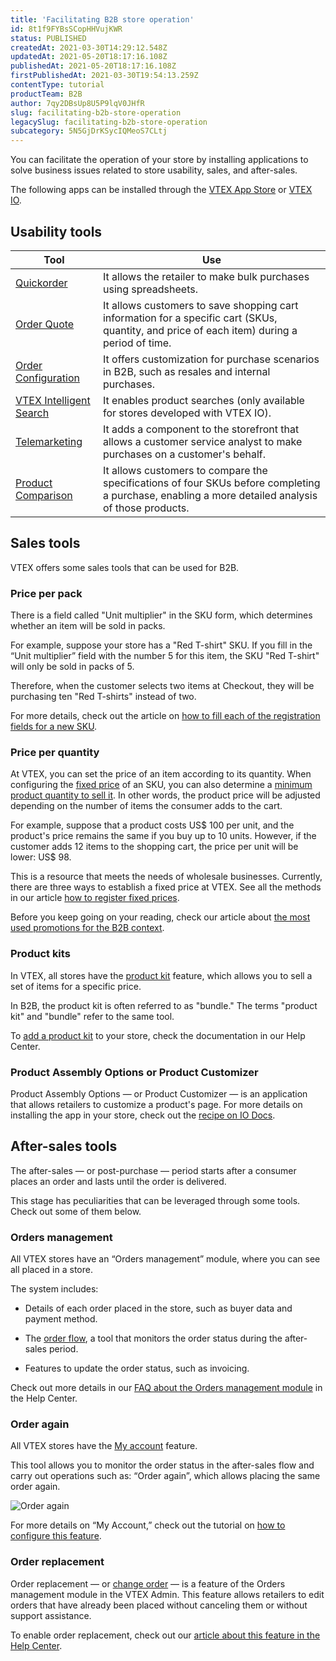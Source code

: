 ```yaml
---
title: 'Facilitating B2B store operation'
id: 8t1f9FYBsSCopHHVujKWR
status: PUBLISHED
createdAt: 2021-03-30T14:29:12.548Z
updatedAt: 2021-05-20T18:17:16.108Z
publishedAt: 2021-05-20T18:17:16.108Z
firstPublishedAt: 2021-03-30T19:54:13.259Z
contentType: tutorial
productTeam: B2B
author: 7qy2DBsUp8U5P9lqV0JHfR
slug: facilitating-b2b-store-operation
legacySlug: facilitating-b2b-store-operation
subcategory: 5N5GjDrKSycIQMeoS7CLtj
---
```


You can facilitate the operation of your store by installing applications to solve business issues related to store usability, sales, and after-sales.

<div class="alert alert-info" role="info">The following apps can be installed through the <a href="https://apps.vtex.com/">VTEX App Store</a> or <a href="https://vtex.io/">VTEX IO</a>.</div>

## Usability tools
| Tool              | Use                                                                                                                                                                                                      |
|-------------------------|----------------------------------------------------------------------------------------------------------------------------------------------------------------------------------------------------------|
| [Quickorder](https://github.com/vtex-apps/quickorder "")              | It allows the retailer to make bulk purchases using spreadsheets.                                                                                |
| [Order Quote](https://github.com/vtex-apps/order-quote "")             | It allows customers to save shopping cart information for a specific cart (SKUs, quantity, and price of each item) during a period of time.                                                                                                                                                                                                  |
| [Order Configuration](https://vtex.io/docs/components/content-blocks/vtex.order-configuration@3.1.0/readme/ "")     | It offers customization for purchase scenarios in B2B, such as resales and internal purchases.                                                                                                                                                                                             |
| [VTEX Intelligent Search](https://developers.vtex.com/vtex-developer-docs/docs/vtex-search "") | It enables product searches (only available for stores developed with VTEX IO).                                                                                                                                                          |
| [Telemarketing](https://github.com/vtex-apps/telemarketing "")           | It adds a component to the storefront that allows a customer service analyst to make purchases on a customer's behalf. |
| [Product Comparison](https://github.com/vtex-apps/product-comparison "")      | It allows customers to compare the specifications of four SKUs before completing a purchase, enabling a more detailed analysis of those products.                                                                                                               |

## Sales tools

VTEX offers some sales tools that can be used for B2B.

### Price per pack

There is a field called "Unit multiplier" in the SKU form, which determines whether an item will be sold in packs.

For example, suppose your store has a "Red T-shirt" SKU. If you fill in the “Unit multiplier” field with the number 5 for this item, the SKU "Red T-shirt" will only be sold in packs of 5. 

Therefore, when the customer selects two items at Checkout, they will be purchasing ten "Red T-shirts" instead of two.

For more details, check out the article on [how to fill each of the registration fields for a new SKU](https://help.vtex.com/en/tutorial/sku-registration-fields--21DDItuEQc6mseiW8EakcY "").

### Price per quantity

At VTEX, you can set the price of an item according to its quantity. When configuring the [fixed price](https://help.vtex.com/en/tracks/precos-101--6f8pwCns3PJHqMvQSugNfP/3HxF2u5VwidqnUGnFoKdDy "") of an SKU, you can also determine a [minimum product quantity to sell it](https://help.vtex.com/pt/tracks/precos-101--6f8pwCns3PJHqMvQSugNfP/3HxF2u5VwidqnUGnFoKdDy#item-minimo-no-carrinho ""). In other words, the product price will be adjusted depending on the number of items the consumer adds to the cart.

For example, suppose that a product costs US$ 100 per unit, and the product's price remains the same if you buy up to 10 units. However, if the customer adds 12 items to the shopping cart, the price per unit will be lower: US$ 98.

This is a resource that meets the needs of wholesale businesses. Currently, there are three ways to establish a fixed price at VTEX. See all the methods in our article [how to register fixed prices](https://help.vtex.com/en/tracks/precos-101--6f8pwCns3PJHqMvQSugNfP/3g39iXkQza4AW7C7L814mj "").

<div class="alert alert-info" role="info">Before you keep going on your reading, check our article about <a href="https://help.vtex.com/es/tutorial/as-promocoes-mais-comuns-em-b2b--XoM951AzUIvfaH71UdANf?&utm_source=autocomplete">the most used promotions for the B2B context</a>.</div>

### Product kits

In VTEX, all stores have the [product kit](https://help.vtex.com/en/tutorial/kit-registration?locale=en "") feature, which allows you to sell a set of items for a specific price. 

<div class="alert alert-info" role="info">In B2B, the product kit is often referred to as "bundle." The terms "product kit" and "bundle" refer to the same tool.</div>

To [add a product kit](https://help.vtex.com/en/tutorial/cadastrando-kit/ "") to your store, check the documentation in our Help Center.

### Product Assembly Options or Product Customizer

Product Assembly Options — or Product Customizer — is an application that allows retailers to customize a product's page. For more details on installing the app in your store, check out the [recipe on IO Docs](https://vtex.io/docs/components/all/vtex.product-customizer@2.10.4/ "").

## After-sales tools

The after-sales — or post-purchase — period starts after a consumer places an order and lasts until the order is delivered.

This stage has peculiarities that can be leveraged through some tools. Check out some of them below. 

### Orders management

All VTEX stores have an “Orders management” module, where you can see all [](https://help.vtex.com/en/tracks/pedidos--2xkTisx4SXOWXQel8Jg8sa/2sl6hj2eqwgqbDgTF6y5qE "orders") placed in a store. 

The system includes:

- Details of each order placed in the store, such as buyer data and payment method. 

- The [order flow](https://help.vtex.com/en/tracks/pedidos--2xkTisx4SXOWXQel8Jg8sa/4811ExCe3WrEiRMV3sy9n8 ""), a tool that monitors the order status during the after-sales period.

- Features to update the order status, such as invoicing.

Check out more details in our [FAQ about the Orders management module](https://help.vtex.com/en/tutorial/faq-vtex-gerenciamento-de-pedidos--4vddUgU784wyGYQ64cw6I8?&utm_source=autocomplete "") in the Help Center. 

### Order again

All VTEX stores have the [My account](https://help.vtex.com/en/tutorial/como-funciona-o-my-account--2BQ3GiqhqGJTXsWVuio3Xh "") feature. 

This tool allows you to monitor the order status in the after-sales flow and carry out operations such as: “Order again”, which allows placing the same order again.  

![Order again](//images.ctfassets.net/alneenqid6w5/1t7B2SNKQ9aJZ4gFE03ViD/8ba194685df6e2374b7e287fb0ed59bc/image.png)

For more details on “My Account,” check out the tutorial on [how to configure this feature](https://help.vtex.com/en/tutorial/configurar-o-my-account--23Ayv5D6b86UBnYfoXqZL1 "").

### Order replacement

Order replacement — or [change order](https://help.vtex.com/en/tutorial/change-making-changes-to-an-order--3d1XLIgPQcwaKGyMiWaYog "") — is a feature of the Orders management module in the VTEX Admin. This feature allows retailers to edit orders that have already been placed without canceling them or without support assistance.

To enable order replacement, check out our [article about this feature in the Help Center](https://help.vtex.com/en/tutorial/how-the-order-replacement-works--3aBxdbUPKgweug68YyK8oQ "").
